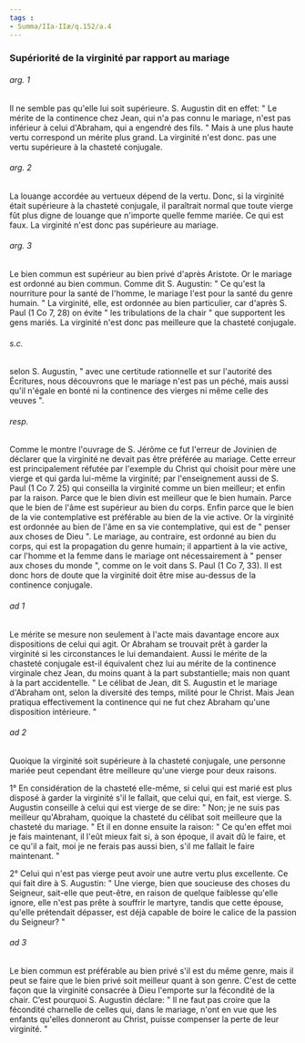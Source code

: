 ```yaml
---
tags : 
- Summa/IIa-IIæ/q.152/a.4
---
```


### Supériorité de la virginité par rapport au mariage

###### arg. 1
Il ne semble pas qu'elle lui soit supérieure. S. Augustin dit en effet: " Le mérite de la continence chez Jean, qui n'a pas connu le mariage, n'est pas inférieur à celui d'Abraham, qui a engendré des fils. " Mais à une plus haute vertu correspond un mérite plus grand. La virginité n'est donc. pas une vertu supérieure à la chasteté conjugale. 

###### arg. 2
La louange accordée au vertueux dépend de la vertu. Donc, si la virginité était supérieure à la chasteté conjugale, il paraîtrait normal que toute vierge fût plus digne de louange que n'importe quelle femme mariée. Ce qui est faux. La virginité n'est donc pas supérieure au mariage. 

###### arg. 3
Le bien commun est supérieur au bien privé d'après Aristote. Or le mariage est ordonné au bien commun. Comme dit S. Augustin: " Ce qu'est la nourriture pour la santé de l'homme, le mariage l'est pour la santé du genre humain. " La virginité, elle, est ordonnée au bien particulier, car d'après S. Paul (1 Co 7, 28) on évite " les tribulations de la chair " que supportent les gens mariés. La virginité n'est donc pas meilleure que la chasteté conjugale. 

###### s.c.
selon S. Augustin, " avec une certitude rationnelle et sur l'autorité des Écritures, nous découvrons que le mariage n'est pas un péché, mais aussi qu'il n'égale en bonté ni la continence des vierges ni même celle des veuves ". 

###### resp.
Comme le montre l'ouvrage de S. Jérôme ce fut l'erreur de Jovinien de déclarer que la virginité ne devait pas être préférée au mariage. Cette erreur est principalement réfutée par l'exemple du Christ qui choisit pour mère une vierge et qui garda lui-même la virginité; par l'enseignement aussi de S. Paul (1 Co 7. 25) qui conseilla la virginité comme un bien meilleur; et enfin par la raison. Parce que le bien divin est meilleur que le bien humain. Parce que le bien de l'âme est supérieur au bien du corps. Enfin parce que le bien de la vie contemplative est préférable au bien de la vie active. Or la virginité est ordonnée au bien de l'âme en sa vie contemplative, qui est de " penser aux choses de Dieu ". Le mariage, au contraire, est ordonné au bien du corps, qui est la propagation du genre humain; il appartient à la vie active, car l'homme et la femme dans le mariage ont nécessairement à " penser aux choses du monde ", comme on le voit dans S. Paul (1 Co 7, 33). Il est donc hors de doute que la virginité doit être mise au-dessus de la continence conjugale. 

###### ad 1
Le mérite se mesure non seulement à l'acte mais davantage encore aux dispositions de celui qui agit. Or Abraham se trouvait prêt à garder la virginité si les circonstances le lui demandaient. Aussi le mérite de la chasteté conjugale est-il équivalent chez lui au mérite de la continence virginale chez Jean, du moins quant à la part substantielle; mais non quant à la part accidentelle. " Le célibat de Jean, dit S. Augustin et le mariage d'Abraham ont, selon la diversité des temps, milité pour le Christ. Mais Jean pratiqua effectivement la continence qui ne fut chez Abraham qu'une disposition intérieure. " 

###### ad 2
Quoique la virginité soit supérieure à la chasteté conjugale, une personne mariée peut cependant être meilleure qu'une vierge pour deux raisons. 

1° En considération de la chasteté elle-même, si celui qui est marié est plus disposé à garder la virginité s'il le fallait, que celui qui, en fait, est vierge. S. Augustin conseille à celui qui est vierge de se dire: " Non; je ne suis pas meilleur qu'Abraham, quoique la chasteté du célibat soit meilleure que la chasteté du mariage. " Et il en donne ensuite la raison: " Ce qu'en effet moi je fais maintenant, il l'eût mieux fait si, à son époque, il avait dû le faire, et ce qu'il a fait, moi je ne ferais pas aussi bien, s'il me fallait le faire maintenant. " 

2° Celui qui n'est pas vierge peut avoir une autre vertu plus excellente. Ce qui fait dire à S. Augustin: " Une vierge, bien que soucieuse des choses du Seigneur, sait-elle que peut-être, en raison de quelque faiblesse qu'elle ignore, elle n'est pas prête à souffrir le martyre, tandis que cette épouse, qu'elle prétendait dépasser, est déjà capable de boire le calice de la passion du Seigneur? " 

###### ad 3
Le bien commun est préférable au bien privé s'il est du même genre, mais il peut se faire que le bien privé soit meilleur quant à son genre. C'est de cette façon que la virginité consacrée à Dieu l'emporte sur la fécondité de la chair. C’est pourquoi S. Augustin déclare: " Il ne faut pas croire que la fécondité charnelle de celles qui, dans le mariage, n'ont en vue que les enfants qu'elles donneront au Christ, puisse compenser la perte de leur virginité. " 


